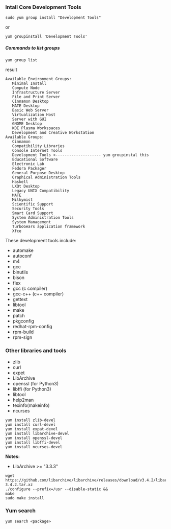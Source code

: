 
### Intall Core Development Tools

```shell
sudo yum group install "Development Tools"
```

or

```shell
yum groupinstall 'Development Tools'
```

##### Commands to list groups

```shell
yum group list
```

result

```
Available Environment Groups:
   Minimal Install
   Compute Node
   Infrastructure Server
   File and Print Server
   Cinnamon Desktop
   MATE Desktop
   Basic Web Server
   Virtualization Host
   Server with GUI
   GNOME Desktop
   KDE Plasma Workspaces
   Development and Creative Workstation
Available Groups:
   Cinnamon
   Compatibility Libraries
   Console Internet Tools
   Development Tools <-------------------- yum groupinstal this
   Educational Software
   Electronic Lab
   Fedora Packager
   General Purpose Desktop
   Graphical Administration Tools
   Haskell
   LXQt Desktop
   Legacy UNIX Compatibility
   MATE
   Milkymist
   Scientific Support
   Security Tools
   Smart Card Support
   System Administration Tools
   System Management
   TurboGears application framework
   Xfce
```


These development tools include:

- automake
- autoconf
- m4
- gcc
- binutils
- bison
- flex
- gcc (c compiler)
- gcc-c++ (c++ compiler)
- gettext
- libtool
- make
- patch
- pkgconfig
- redhat-rpm-config
- rpm-build
- rpm-sign


### Other libraries and tools

- zlib
- curl
- expet
- LibArchive
- openssl (for Python3)
- libffi (for Python3)
- libtool
- help2man
- texinfo(makeinfo)
- ncurses

```shell
yum install zlib-devel
yum install curl-devel
yum install expat-devel
yum install libarchive-devel
yum install openssl-devel
yum install libffi-devel
yum install ncurses-devel
```

**Notes:**

- LibArchive >= "3.3.3"

```shell
wget  https://github.com/libarchive/libarchive/releases/download/v3.4.2/libarchive-3.4.2.tar.xz
./configure --prefix=/usr --disable-static &&
make
sudo make install
```


### Yum search

```shell
yum search <package>
```




